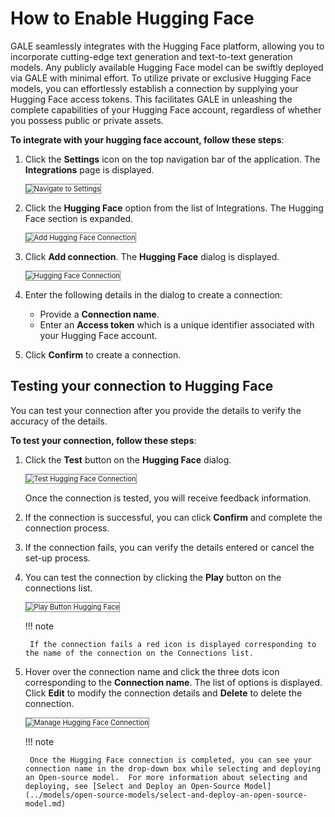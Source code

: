 # How to Enable Hugging Face

GALE seamlessly integrates with the Hugging Face platform, allowing you to incorporate cutting-edge text generation and text-to-text generation models. Any publicly available Hugging Face model can be swiftly deployed via GALE with minimal effort. To utilize private or exclusive Hugging Face models, you can effortlessly establish a connection by supplying your Hugging Face access tokens. This facilitates GALE in unleashing the complete capabilities of your Hugging Face account, regardless of whether you possess public or private assets.

**To integrate with your hugging face account, follow these steps**:

1. Click the **Settings** icon on the top navigation bar of the application. The **Integrations** page is displayed.

    <img src="../images/navigate-to-settings.png" alt="Navigate to Settings" title="Navigate to Settings" style="border: 1px solid gray; zoom:80%;">

1. Click the **Hugging Face** option from the list of Integrations. The Hugging Face section is expanded.

    <img src="../images/add-hugging-face-connection.png" alt="Add Hugging Face Connection" title="Add Hugging Face Connection" style="border: 1px solid gray; zoom:80%;">

1. Click **Add connection**. The **Hugging Face** dialog is displayed.

    <img src="../images/hugging-face-connection.png" alt="Hugging Face Connection" title="Hugging Face Connection" style="border: 1px solid gray; zoom:80%;">

1. Enter the following details in the dialog to create a connection:
    * Provide a **Connection name**.
    * Enter an **Access token** which is a unique identifier associated with your Hugging Face account.
1. Click **Confirm** to create a connection.


## **Testing your connection to Hugging Face**

You can test your connection after you provide the details to verify the accuracy of the details.

**To test your connection, follow these steps**:

1. Click the **Test** button on the **Hugging Face** dialog.

    <img src="../images/test-hugging-face-connection.png" alt="Test Hugging Face Connection" title="Test Hugging Face Connection" style="border: 1px solid gray; zoom:80%;">

    Once the connection is tested, you will receive feedback information.

1. If the connection is successful, you can click **Confirm** and complete the connection process.
2. If the connection fails, you can verify the details entered or cancel the set-up process.
3. You can test the connection by clicking the **Play** button on the connections list.

    <img src="../images/play-button-hugging-face.png" alt="Play Button Hugging Face" title="Play Button Hugging Face" style="border: 1px solid gray; zoom:80%;">

    !!! note

        If the connection fails a red icon is displayed corresponding to the name of the connection on the Connections list.


1. Hover over the connection name and click the three dots icon corresponding to the **Connection name**. The list of options is displayed. Click **Edit** to modify the connection details and **Delete** to delete the connection.

     <img src="../images/manage-hugging-face-connection.png" alt="Manage Hugging Face Connection" title="Manage Hugging Face Connection" style="border: 1px solid gray; zoom:80%;">

    !!! note

        Once the Hugging Face connection is completed, you can see your connection name in the drop-down box while selecting and deploying an Open-source model.  For more information about selecting and deploying, see [Select and Deploy an Open-Source Model](../models/open-source-models/select-and-deploy-an-open-source-model.md)

